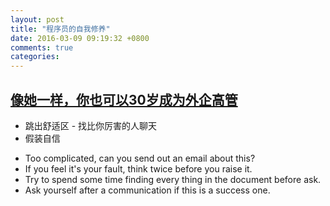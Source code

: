 ```yaml
---
layout: post
title: "程序员的自我修养"
date: 2016-03-09 09:19:32 +0800
comments: true
categories: 
---
```


## [像她一样，你也可以30岁成为外企高管](https://mp.weixin.qq.com/s?__biz=MjM5MjY3OTgwMA==&mid=403753929&idx=1&sn=a0e8f99a3bbed8ae9aa1ddb21ba30960&scene=1&srcid=0308IQMxPuvTg7yLZXe89MJO&key=710a5d99946419d991e9a86afad06140ed6a360bf541aef614e39b7901b592219de9cf8f765388ebb31e809288dc767b&ascene=0&uin=MjI3NzU1OTU1&devicetype=iMac+MacBookPro11%2C4+OSX+OSX+10.11.2+build\(15C50\)&version=11020201&pass_ticket=hI6qc0CICJoDl%2BAPA%2FK4oi3xvUyMe1WNR87uwF%2Fa24I%3D)

* 跳出舒适区 - 找比你厉害的人聊天
* 假装自信

- Too complicated, can you send out an email about this?
- If you feel it's your fault, think twice before you raise it.
- Try to spend some time finding every thing in the document before ask.
- Ask yourself after a communication if this is a success one.